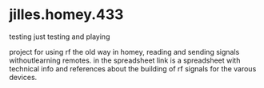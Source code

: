 # jilles.homey.433
testing just testing and playing

project for using rf the old way in homey, reading and sending signals withoutlearning remotes. in the spreadsheet link is a spreadsheet with technical info and references about the building of rf signals for the varous devices.


